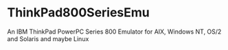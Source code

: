 # ThinkPad800SeriesEmu
An IBM ThinkPad PowerPC Series 800 Emulator for AIX, Windows NT, OS/2 and Solaris and maybe Linux
